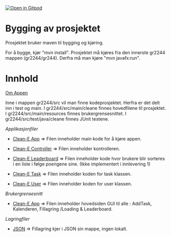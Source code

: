 [![Open in Gitpod](https://gitpod.io/button/open-in-gitpod.svg)](https://gitpod.stud.ntnu.no/#https://gitlab.stud.idi.ntnu.no/it1901/groups-2022/gr2244/gr2244/-/tree/master/)


<h1>Bygging av prosjektet</h1>

Prosjektet bruker maven til bygging og kjøring.

For å bygge, kjør "mvn install".
Prosjektet må kjøres fra den innerste gr2244 mappen (gr2244/gr244). Derfra må man kjøre "mvn javafx:run". 

<h1>Innhold</h1>

[Om Appen](gr2244/docs/readme.md)

Inne i mappen gr2244/src vil man finne kodeprosjektet. Herfra er det delt inn i test og main. I gr2244/src/main/cleane finnes hovedfilene til prosjektet. I gr2244/src/main/resources finnes brukergrensesnittet. I gr2244/src/test/java/cleane finnes JUnit testene. 

_Applikasjonfiler_

- [Clean-E App](gr2244/src/main/java/cleane/CleanEApp.java) => Filen inneholder main kode for å kjøre appen.

- [Clean-E Controller](gr2244/src/main/java/cleane/CleanEController.java) => Filen inneholder kontrolleren.

- [Clean-E Leaderboard](gr2244/src/main/java/cleane/Leaderboard.java) => Filen inneholder kode hvor brukere blir sorteres i en liste i følge poengene sine. (Ikke implementert i innlevering 1)

- [Clean-E Task](gr2244/src/main/java/cleane/Task.java) => Filen inneholder koden for task klassen.

- [Clean-E User](gr2244/src/main/java/cleane/User.java) => Filen inneholder koden for user klassen.

_Brukergrensesnitt_

- [Clean-E App](gr2244/fxui/src/main/resources/ui/cleanE.fxml) => Filen inneholder hovedsiden GUI til alle : AddTask, Kalenderen, Fillagring /Loading & Leaderboard.

_Lagringfiler_

- [JSON](gr2244/gr2244/core/src/main/java/json) => Fillagring kjer i JSON sin mappe, ingen lokalt.


